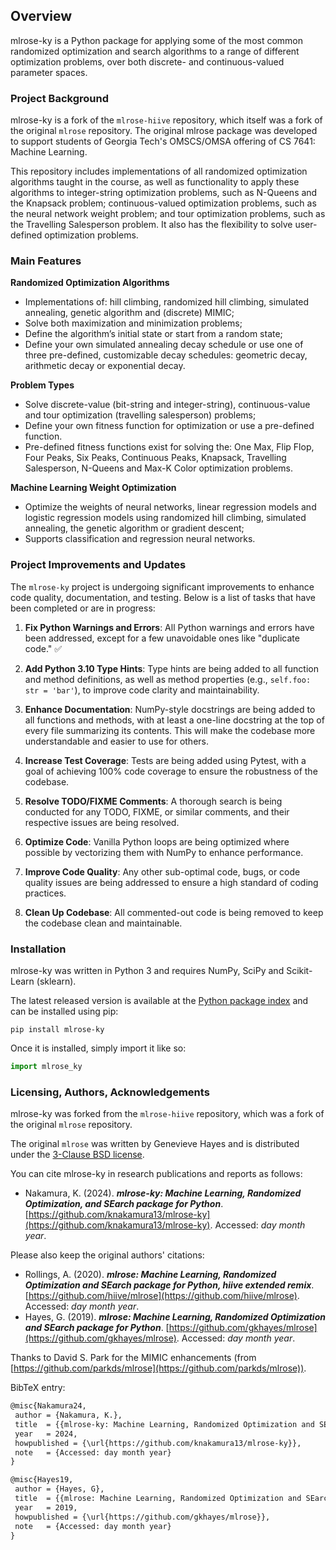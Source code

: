## Overview
mlrose-ky is a Python package for applying some of the most common randomized optimization and search algorithms to a range of different optimization problems, over both discrete- and continuous-valued parameter spaces.
### Project Background
mlrose-ky is a fork of the `mlrose-hiive` repository, which itself was a fork of the original `mlrose` repository. The original mlrose package was developed to support students of Georgia Tech's OMSCS/OMSA offering of CS 7641: Machine Learning.

This repository includes implementations of all randomized optimization algorithms taught in the course, as well as functionality to apply these algorithms to integer-string optimization problems, such as N-Queens and the Knapsack problem; continuous-valued optimization problems, such as the neural network weight problem; and tour optimization problems, such as the Travelling Salesperson problem. It also has the flexibility to solve user-defined optimization problems.
### Main Features
**Randomized Optimization Algorithms**
* Implementations of: hill climbing, randomized hill climbing, simulated annealing, genetic algorithm and (discrete) MIMIC;
* Solve both maximization and minimization problems;
* Define the algorithm’s initial state or start from a random state;
* Define your own simulated annealing decay schedule or use one of three pre-defined, customizable decay schedules: geometric decay, arithmetic decay or exponential decay.

**Problem Types**
* Solve discrete-value (bit-string and integer-string), continuous-value and tour optimization (travelling salesperson) problems;
* Define your own fitness function for optimization or use a pre-defined function.
* Pre-defined fitness functions exist for solving the: One Max, Flip Flop, Four Peaks, Six Peaks, Continuous Peaks, Knapsack, Travelling Salesperson, N-Queens and Max-K Color optimization problems.

**Machine Learning Weight Optimization**
* Optimize the weights of neural networks, linear regression models and logistic regression models using randomized hill climbing, simulated annealing, the genetic algorithm or gradient descent;
* Supports classification and regression neural networks.

### Project Improvements and Updates
The `mlrose-ky` project is undergoing significant improvements to enhance code quality, documentation, and testing. Below is a list of tasks that have been completed or are in progress:

1. **Fix Python Warnings and Errors**: All Python warnings and errors have been addressed, except for a few unavoidable ones like "duplicate code." ✅
	
2. **Add Python 3.10 Type Hints**: Type hints are being added to all function and method definitions, as well as method properties (e.g., `self.foo: str = 'bar'`), to improve code clarity and maintainability.
    
3. **Enhance Documentation**: NumPy-style docstrings are being added to all functions and methods, with at least a one-line docstring at the top of every file summarizing its contents. This will make the codebase more understandable and easier to use for others.
    
4. **Increase Test Coverage**: Tests are being added using Pytest, with a goal of achieving 100% code coverage to ensure the robustness of the codebase.
    
5. **Resolve TODO/FIXME Comments**: A thorough search is being conducted for any TODO, FIXME, or similar comments, and their respective issues are being resolved.
    
6. **Optimize Code**: Vanilla Python loops are being optimized where possible by vectorizing them with NumPy to enhance performance.
    
7. **Improve Code Quality**: Any other sub-optimal code, bugs, or code quality issues are being addressed to ensure a high standard of coding practices.
    
8. **Clean Up Codebase**: All commented-out code is being removed to keep the codebase clean and maintainable.

### Installation
mlrose-ky was written in Python 3 and requires NumPy, SciPy and Scikit-Learn (sklearn).

The latest released version is available at the [Python package index](#) and can be installed using pip:

``` pip
pip install mlrose-ky
```

Once it is installed, simply import it like so:
```python
import mlrose_ky
```

### Licensing, Authors, Acknowledgements
mlrose-ky was forked from the `mlrose-hiive` repository, which was a fork of the original `mlrose` repository.

The original `mlrose` was written by Genevieve Hayes and is distributed under the [3-Clause BSD license](https://github.com/gkhayes/mlrose/blob/master/LICENSE).

You can cite mlrose-ky in research publications and reports as follows:

- Nakamura, K. (2024). _**mlrose-ky: Machine Learning, Randomized Optimization, and SEarch package for Python**_. [https://github.com/knakamura13/mlrose-ky](https://github.com/knakamura13/mlrose-ky). Accessed: _day month year_.

Please also keep the original authors' citations:

- Rollings, A. (2020). _**mlrose: Machine Learning, Randomized Optimization and SEarch package for Python, hiive extended remix**_. [https://github.com/hiive/mlrose](https://github.com/hiive/mlrose). Accessed: _day month year_.
- Hayes, G. (2019). _**mlrose: Machine Learning, Randomized Optimization and SEarch package for Python**_. [https://github.com/gkhayes/mlrose](https://github.com/gkhayes/mlrose). Accessed: _day month year_.

Thanks to David S. Park for the MIMIC enhancements (from [https://github.com/parkds/mlrose](https://github.com/parkds/mlrose)).

BibTeX entry:
```default
@misc{Nakamura24,
 author = {Nakamura, K.},
 title  = {{mlrose-ky: Machine Learning, Randomized Optimization and SEarch package for Python}},
 year   = 2024,
 howpublished = {\url{https://github.com/knakamura13/mlrose-ky}},
 note   = {Accessed: day month year}
}

@misc{Hayes19,
 author = {Hayes, G},
 title  = {{mlrose: Machine Learning, Randomized Optimization and SEarch package for Python}},
 year   = 2019,
 howpublished = {\url{https://github.com/gkhayes/mlrose}},
 note   = {Accessed: day month year}
}
```
